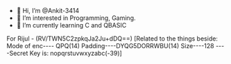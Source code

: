 - 👋 Hi, I’m @Ankit-3414
- 👀 I’m interested in Programming, Gaming.
- 🌱 I’m currently learning C and QBASIC

<!---
Ankit-3414/Ankit-3414 is a ✨ special ✨ repository because its `README.md` (this file) appears on your GitHub profile.
You can click the Preview link to take a look at your changes.
--->
For Rijul - (RV/TWN5C2zpkqJa2Ju+dDQ==) 
[Related to the things beside:
Mode of enc---- QPQ(14)
Padding----DYQG5DORRWBU(14)
Size----128
----Secret Key is: nopqrstuvwxyzabc(-39)]
